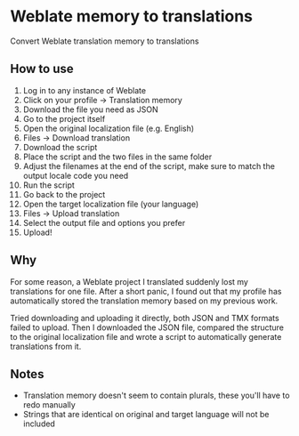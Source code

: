 # Weblate memory to translations
Convert Weblate translation memory to translations

## How to use

1. Log in to any instance of Weblate
2. Click on your profile -> Translation memory
3. Download the file you need as JSON
4. Go to the project itself
5. Open the original localization file (e.g. English)
6. Files -> Download translation
7. Download the script
8. Place the script and the two files in the same folder
9. Adjust the filenames at the end of the script, make sure to match the output locale code you need
10. Run the script
11. Go back to the project
12. Open the target localization file (your language)
13. Files -> Upload translation
14. Select the output file and options you prefer
15. Upload!

## Why

For some reason, a Weblate project I translated suddenly lost my translations for one file. After a short panic, I found out that my profile has automatically stored the translation memory based on my previous work. 

Tried downloading and uploading it directly, both JSON and TMX formats failed to upload. Then I downloaded the JSON file, compared the structure to the original localization file and wrote a script to automatically generate translations from it.

## Notes

- Translation memory doesn't seem to contain plurals, these you'll have to redo manually
- Strings that are identical on original and target language will not be included
